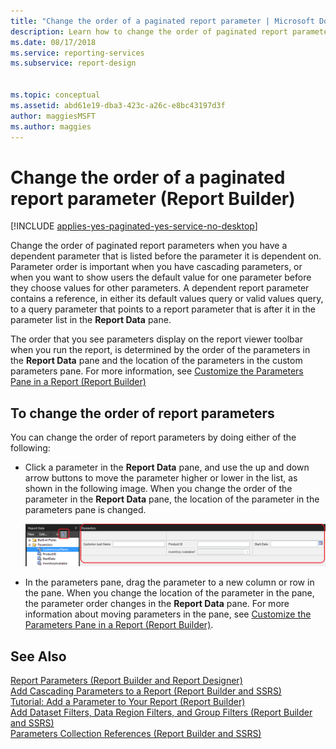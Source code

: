 ```yaml
---
title: "Change the order of a paginated report parameter | Microsoft Docs"
description: Learn how to change the order of paginated report parameters when you have a dependent parameter that is listed out of order in Report Builder.
ms.date: 08/17/2018
ms.service: reporting-services
ms.subservice: report-design


ms.topic: conceptual
ms.assetid: abd61e19-dba3-423c-a26c-e8bc43197d3f
author: maggiesMSFT
ms.author: maggies
---
```

# Change the order of a paginated report parameter (Report Builder)

[!INCLUDE [applies-yes-paginated-yes-service-no-desktop](../../includes/applies-yes-paginated-yes-service-no-desktop.md)]

  Change the order of paginated report parameters when you have a dependent parameter that is listed before the parameter it is dependent on. Parameter order is important when you have cascading parameters, or when you want to show users the default value for one parameter before they choose values for other parameters. A dependent report parameter contains a reference, in either its default values query or valid values query, to a query parameter that points to a report parameter that is after it in the parameter list in the **Report Data** pane.  
  
 The order that you see parameters display on the report viewer toolbar when you run the report, is determined by the order of the parameters in the **Report Data** pane and the location of the parameters in the custom parameters pane. For more information, see [Customize the Parameters Pane in a Report &#40;Report Builder&#41;](/sql/reporting-services/report-design/customize-the-parameters-pane-in-a-report-report-builder)  
  
## To change the order of report parameters  
  
You can change the order of report parameters by doing either of the following:  
  
-   Click a parameter in the **Report Data** pane, and use the up and down arrow buttons to move the parameter higher or lower in the list, as shown in the following image.  When you change the order of the parameter in the **Report Data** pane, the location of the parameter in the parameters pane is changed.  
  
     ![Change the order of the parameters in the Report Data pane](../report-design/media/ssrs-changeorderofparameters-reportdata.png "Change the order of the parameters in the Report Data pane")  
  
-   In the parameters pane, drag the parameter to a new column or row in the pane. When you change the location of the parameter in the pane, the parameter order changes in the **Report Data** pane. For more information about moving parameters in the pane, see [Customize the Parameters Pane in a Report &#40;Report Builder&#41;](/sql/reporting-services/report-design/customize-the-parameters-pane-in-a-report-report-builder).  
  
## See Also  
 [Report Parameters &#40;Report Builder and Report Designer&#41;](/sql/reporting-services/report-design/report-parameters-report-builder-and-report-designer)   
 [Add Cascading Parameters to a Report &#40;Report Builder and SSRS&#41;](/sql/reporting-services/report-design/add-cascading-parameters-report-builder)   
 [Tutorial: Add a Parameter to Your Report &#40;Report Builder&#41;](/sql/reporting-services/tutorial-add-a-parameter-to-your-report-report-builder)   
 [Add Dataset Filters, Data Region Filters, and Group Filters &#40;Report Builder and SSRS&#41;](/sql/reporting-services/report-design/add-dataset-filters-data-region-filters-and-group-filters)   
 [Parameters Collection References &#40;Report Builder and SSRS&#41;](/sql/reporting-services/report-design/built-in-collections-parameters-collection-references-report-builder)  
  
  

